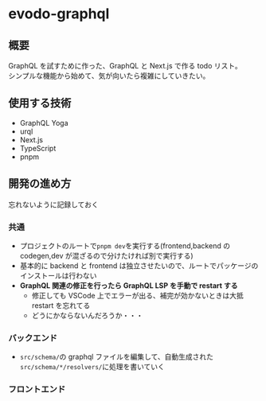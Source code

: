 # evodo-graphql

## 概要

GraphQL を試すために作った、GraphQL と Next.js で作る todo リスト。  
シンプルな機能から始めて、気が向いたら複雑にしていきたい。

## 使用する技術

- GraphQL Yoga
- urql
- Next.js
- TypeScript
- pnpm

## 開発の進め方

忘れないように記録しておく

### 共通

- プロジェクトのルートで`pnpm dev`を実行する(frontend,backend の codegen,dev が混ざるので分けたければ別で実行する)
- 基本的に backend と frontend は独立させたいので、ルートでパッケージのインストールは行わない
- **GraphQL 関連の修正を行ったら GraphQL LSP を手動で restart する**
  - 修正しても VSCode 上でエラーが出る、補完が効かないときは大抵 restart を忘れてる
  - どうにかならないんだろうか・・・

### バックエンド

- `src/schema/`の graphql ファイルを編集して、自動生成された`src/schema/*/resolvers/`に処理を書いていく

### フロントエンド
